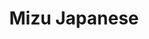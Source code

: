 ---
layout: place
title: "Mizu Japanese"
permalink: /minnesota/white-bear-lake/mizu-japanese.html
stateAbbr: MN
stateName: Minnesota
cityName: White Bear Lake
seo:
  name: "Mizu Japanese"
  type: Restaurant
  links: https://www.mizuwbl.com/
description: "Mizu Japanese serves delicious sushi in White Bear Lake, Minnesota. Try fresh Japanese dishes for a great dining experience. Available for takeout, delivery, and dinner."
place_id: ChIJZ0NLcNnQslIRL53HKCxLLmM
photos:
  - name: >-
      places/ChIJZ0NLcNnQslIRL53HKCxLLmM/photos/AeeoHcK8xRyXDgmLPD5Iol4EvFOfhdpo6CG5gPs2eL4vOOUsALKJEX_HTgv7_-YZNTQJTwo6kHgsSJcGinaUHyUfqQJF2rW1fM3w4Gpe6ILvcdM_2HWNzlxv0Rxfsl4aWqo9d9hj8ibfus8KdXu1XJoOv6gBlV5yt2NTS0tXcTHuVUYgTW_6uMdZOrd3wdWPtz0bjgBzlBCzIzhLgV0lFrfG9pbxlAS82rozZltUgb1qF4y-3CHjF41Y6BpCKzWlPcTyXAvlNXr54LvLGGSEMh5BPCJwuQx4wiUDshguO6F9RvmVkg
    widthPx: 960
    heightPx: 718
    authorAttributions:
      - displayName: Mizu Japanese
        uri: https://maps.google.com/maps/contrib/117401706906047886577
        photoUri: >-
          https://lh3.googleusercontent.com/a-/ALV-UjWZdP8EIgp6U654XLrAo0BZ3m_H9UOSVUcIUzcPRjzUVifyj7A=s100-p-k-no-mo
    flagContentUri: >-
      https://www.google.com/local/imagery/report/?cb_client=maps_api_places.places_api&image_key=!1e10!2sAF1QipO14PBR7e4vkGqU-gyhylkAolt3eJwm63-mvjSc&hl=en-US
    googleMapsUri: >-
      https://www.google.com/maps/place//data=!3m4!1e2!3m2!1sAF1QipO14PBR7e4vkGqU-gyhylkAolt3eJwm63-mvjSc!2e10!4m2!3m1!1s0x52b2d0d9704b4367:0x632e4b2c28c79d2f
  - name: >-
      places/ChIJZ0NLcNnQslIRL53HKCxLLmM/photos/AeeoHcJBR7FH7RoSR3YeHqkyLI9hOk-gX8FIQWvGD-yVySgUWrIYSNtx_9Hfov8vfY7EPyA2iSKjM56JWYvBGNeeUJqLNktuhoqVTvJ_42eP5eXIuvhwcNuTc4ImknmeZW007WXcIY_k1pHs3MPcewOt27pFllQlMDDY5ZHMk1RayUePqKO5Uk2br3OR5VRiySF6t4ps6mSxspyY03gHSuFcBRi--GSl0mNJ1s4XUFA4Khlmd_N5_MGbhjUOtBq93Rv960PRBNj6bzst5QxmeoxuiIQfvpzNa7lSCKnIL89JHwjwAQ
    widthPx: 720
    heightPx: 720
    authorAttributions:
      - displayName: Mizu Japanese
        uri: https://maps.google.com/maps/contrib/117401706906047886577
        photoUri: >-
          https://lh3.googleusercontent.com/a-/ALV-UjWZdP8EIgp6U654XLrAo0BZ3m_H9UOSVUcIUzcPRjzUVifyj7A=s100-p-k-no-mo
    flagContentUri: >-
      https://www.google.com/local/imagery/report/?cb_client=maps_api_places.places_api&image_key=!1e10!2sAF1QipNEMa-AG9rJiarQiThK4SmNZTEue0kmngERqwon&hl=en-US
    googleMapsUri: >-
      https://www.google.com/maps/place//data=!3m4!1e2!3m2!1sAF1QipNEMa-AG9rJiarQiThK4SmNZTEue0kmngERqwon!2e10!4m2!3m1!1s0x52b2d0d9704b4367:0x632e4b2c28c79d2f
  - name: >-
      places/ChIJZ0NLcNnQslIRL53HKCxLLmM/photos/AeeoHcJ2xzZ9LNyZhOJSY5WBakCxQ_iYShjntS8GDeloZqpv2TZPu90I-GVd0qv7_T7ztsPb_8A7nwL8X8SYtGI82PtxTr5MtEjmF75gFjxwdilwipVo_nOh4hMCg30JPZXypwzRoxudQQ2b5wYuce-nyWL-A8w5Sqiz-6-n0LqFQk8qMJIQ0sgc9yLr8as1w_7KFIEp4J2PHF8xv7PSkL4TPNYQh1U5D4rM1mQC5wedYWQccdNCaFqRA1NwpORNoWCMP7p12SEGNpqbtUrpcSvZEdjI5PrXh3wy1zo8NskJwOyyPbVZZpinZD5FXmZ0GH7PenE1yQZfG_7wG6sonrf0ThFCZ-E05ghIUXEWUt6J6B9q1yTVFfNiZGmUJXrZA8dOFH_HNskthPbO4n_rNJhFFRZj9DGMI52BQMF2g3uEQYZ_ng
    widthPx: 1204
    heightPx: 1599
    authorAttributions:
      - displayName: RaeJean Brown
        uri: https://maps.google.com/maps/contrib/103781602457587076011
        photoUri: >-
          https://lh3.googleusercontent.com/a/ACg8ocJQlTwP8R8g1I6OSCnIyyGStT0uEbrLq6ioiaP-Plu7qoToHfY=s100-p-k-no-mo
    flagContentUri: >-
      https://www.google.com/local/imagery/report/?cb_client=maps_api_places.places_api&image_key=!1e10!2sCIHM0ogKEICAgMDwpq_ZQQ&hl=en-US
    googleMapsUri: >-
      https://www.google.com/maps/place//data=!3m4!1e2!3m2!1sCIHM0ogKEICAgMDwpq_ZQQ!2e10!4m2!3m1!1s0x52b2d0d9704b4367:0x632e4b2c28c79d2f
  - name: >-
      places/ChIJZ0NLcNnQslIRL53HKCxLLmM/photos/AeeoHcJ9J3KW2M5Tj5MAQuYHEQnegpjeP4XCC7Ql7yFAiw2nYBzB0SUB7lbxOuD90UfnnUrqh_2J3wHJbSxu1jKxfCYmrZQ5b8Bk-z1zw25HFHATbynGmczcIRTlqiQJ80TfqdwUVWBBkUwfL9sZKj0WpCTU123cqtgtgxxuzHxVFxnWRuufEnwkz3AQM--HIqFM2MYi2jwvPGMaMSh9RS-YobRO3plB8Jf7rqCBOEioY556yMQgj5KW1V0GUjgmisUPPJoIdQS2wsbGvFdmpnvR3h6IXntsU6S3WU_EHJE6-G29-TXqy-gLMXDn2SRxLsZhmuX6gvyW10KssW62jjxoK2tYMbNz-ejAJVcVbW5hPwbMJA-P9ZxgMxUoEMbOlQhTYliEWcjwzauJcfU8MlM0SbK3j5vgyxdVI9BzL_p2Du6acfo
    widthPx: 4080
    heightPx: 3072
    authorAttributions:
      - displayName: Matt Ehlert (RareMonkey)
        uri: https://maps.google.com/maps/contrib/107323209556148340240
        photoUri: >-
          https://lh3.googleusercontent.com/a/ACg8ocJwA8MXOxgrEbRJNPaUCLfDlv4Ixmp_jBMS1TiEfymf7t6PZJc=s100-p-k-no-mo
    flagContentUri: >-
      https://www.google.com/local/imagery/report/?cb_client=maps_api_places.places_api&image_key=!1e10!2sCIHM0ogKEICAgIDDh6fejgE&hl=en-US
    googleMapsUri: >-
      https://www.google.com/maps/place//data=!3m4!1e2!3m2!1sCIHM0ogKEICAgIDDh6fejgE!2e10!4m2!3m1!1s0x52b2d0d9704b4367:0x632e4b2c28c79d2f
  - name: >-
      places/ChIJZ0NLcNnQslIRL53HKCxLLmM/photos/AeeoHcJm6f-iob_8cYSQRNwHWH-VltLsk-YfH4zrbE5NxglzTSBogG8rRlPcH0aAMb5JhWebK7Uq6eOeiMbtIJRu0WyIpgb4AcZaZWnOd_BOGNKKtkJEP5_9v717i61el_BeVzZelJUqIHXp0d5cXNiT3Kbp8ZJfkwTXsTVO-WEuFE0Luv5h1enho-zwubFFxVJBkhQpzfC0P9Jt3pO2kCsVzbUD6VnpHloT_4Cq7DTejg2MLxwrywrX1PtBwrp9Sd3feoQ5fbJQ5cMuYhT4Y0qDKnpntNhF5nLYs1bNWsvu-SgJaRpPTHZUlatyQotAg-RBqHXWQQDlkk4LgbDzxA8Qv916hF2fxUcWrZ9YwNESPC06hyaBNesB4CharV4WW4-qJeLyHk2VabqPsQNKCiqQZcaAmf-j00xsUXtO5PoudazjNg
    widthPx: 2992
    heightPx: 2992
    authorAttributions:
      - displayName: Kelly Schultz
        uri: https://maps.google.com/maps/contrib/112978082189531260593
        photoUri: >-
          https://lh3.googleusercontent.com/a-/ALV-UjWPI-tsIOZMylQCJPM3EC5ZbtQBnXynuR09unxCHG3vAfNMD2D4wQ=s100-p-k-no-mo
    flagContentUri: >-
      https://www.google.com/local/imagery/report/?cb_client=maps_api_places.places_api&image_key=!1e10!2sCIHM0ogKEICAgIDr18a_Jg&hl=en-US
    googleMapsUri: >-
      https://www.google.com/maps/place//data=!3m4!1e2!3m2!1sCIHM0ogKEICAgIDr18a_Jg!2e10!4m2!3m1!1s0x52b2d0d9704b4367:0x632e4b2c28c79d2f
  - name: >-
      places/ChIJZ0NLcNnQslIRL53HKCxLLmM/photos/AeeoHcL4IiBR0qjzWvkld6dJNBdJTiR-RiGkNt526Vebj72JhtXK1Qwqgq3wT5vUY4b8mpUN1Z7pLiCy-TnPQaNQlgdDpL_sopSjIQaN85w9JljQRfITLjsv6F7Vzfyr4cSYSQ1AwDc7NS-PW8qzmUvd3_X6AoGmuSL_hzbICF5PUOzWAzXYSYCpeZejgSovdZD84tt3hL2pGn_jipKADVniQoOM5kynda17BHbcNvw1g-GOd2o78ksLuajmfX010F2PeCE0aJhb6k4Q5mQFepeLIrGWU3-J7rL0NnXyq2liRIXNDPCP2wbGhpUniWFtO4Cu-Py9uqh8oFSwG2LlyRGIyCJVjao5FbsFNCSOHi3uCoA8ZViMoP3RjD00iCWfH8QRFXbG0CcTO-JPcYfN8FzIfPmt8PB1hJ6RojzhcVK_N-oIbw
    widthPx: 2147
    heightPx: 2147
    authorAttributions:
      - displayName: Ben R.
        uri: https://maps.google.com/maps/contrib/111546486644332238872
        photoUri: >-
          https://lh3.googleusercontent.com/a-/ALV-UjXgwm0F-eSsEM6FCHXEJxPJxB9u_Vv1ormn5nyM04MjrOrK1-Pa=s100-p-k-no-mo
    flagContentUri: >-
      https://www.google.com/local/imagery/report/?cb_client=maps_api_places.places_api&image_key=!1e10!2sCIHM0ogKEICAgIDvkbCeIw&hl=en-US
    googleMapsUri: >-
      https://www.google.com/maps/place//data=!3m4!1e2!3m2!1sCIHM0ogKEICAgIDvkbCeIw!2e10!4m2!3m1!1s0x52b2d0d9704b4367:0x632e4b2c28c79d2f
  - name: >-
      places/ChIJZ0NLcNnQslIRL53HKCxLLmM/photos/AeeoHcIVbpR5Fk4dSiac9IAlwGd-FdFSajY8Zg2IuAOk7u1XyGYNaIRCWSG5bV1ioOkQ2NlAIBy7SeByV__nkgPMB0VCboc1jRavE36j3U8NapbUhzebBkKHj8CymtHoChSwEeJBVl7c1jsYuK50NYIOZC_WALCRZ_oUya20Wkc4rbyiuvBJNG6uNq7vcfUgU0GWWHxIBFRZm0R14tilBV1MszFZ6xOXHwQh3LQDZwC0AS04_9AFkstoqfdGv3uRgaKaDav_trw4eDArDgY1lKOau3W84G0bDmhC-T16DJJ6NUR1fcSrQiU3rERygc2324bZVDw42TArHp5r-A03tMYNmXpAEOLX9eO28WbMeWHjTydDBQxk3DuTKozb8WPWucajD_BS2PlnQl61IrFyTRFOjM6opti0O-vkKoEcpx5vXqGlGrY
    widthPx: 4032
    heightPx: 3024
    authorAttributions:
      - displayName: Amanda Hunter
        uri: https://maps.google.com/maps/contrib/107748164888674846668
        photoUri: >-
          https://lh3.googleusercontent.com/a-/ALV-UjUL-siesS50--rFslOE60cCT0pJZDDmtODjFffxzu_kfMQzwG_V=s100-p-k-no-mo
    flagContentUri: >-
      https://www.google.com/local/imagery/report/?cb_client=maps_api_places.places_api&image_key=!1e10!2sCIHM0ogKEICAgICJ4K222wE&hl=en-US
    googleMapsUri: >-
      https://www.google.com/maps/place//data=!3m4!1e2!3m2!1sCIHM0ogKEICAgICJ4K222wE!2e10!4m2!3m1!1s0x52b2d0d9704b4367:0x632e4b2c28c79d2f
  - name: >-
      places/ChIJZ0NLcNnQslIRL53HKCxLLmM/photos/AeeoHcICodZqJ-2YTWl3NFzgAprrOgMIF8TK6Agc8zpaFTnrrea3b496BC4i-L61kjDb5YPHBJlo6MQnMpsQ4uMMOHf24gbX8ultBdB11OczDmjJa5q5TrJU5VYDEbhJujMUMfefPe9bl96Aco3UlMsD4IssLVNRh0zH4HI3-ULgNdsHW2oJZxfEcCAjXgZ2sPQr6oAZ6p2MWl_81Bf5E_Ymw1KjQhuvGbqSn6oGiMDOxwK_Zbita8FdcJCAIyOW7p0QxkVicsKtSrdl5Il7bko0WNxmnP9MTaM0hIx1Pl3-t2gGXg
    widthPx: 675
    heightPx: 780
    authorAttributions:
      - displayName: Mizu Japanese
        uri: https://maps.google.com/maps/contrib/117401706906047886577
        photoUri: >-
          https://lh3.googleusercontent.com/a-/ALV-UjWZdP8EIgp6U654XLrAo0BZ3m_H9UOSVUcIUzcPRjzUVifyj7A=s100-p-k-no-mo
    flagContentUri: >-
      https://www.google.com/local/imagery/report/?cb_client=maps_api_places.places_api&image_key=!1e10!2sAF1QipOeIysUtHOwn8XUvJB3A2MhUtHbKk7HfExiFAG6&hl=en-US
    googleMapsUri: >-
      https://www.google.com/maps/place//data=!3m4!1e2!3m2!1sAF1QipOeIysUtHOwn8XUvJB3A2MhUtHbKk7HfExiFAG6!2e10!4m2!3m1!1s0x52b2d0d9704b4367:0x632e4b2c28c79d2f
  - name: >-
      places/ChIJZ0NLcNnQslIRL53HKCxLLmM/photos/AeeoHcJkCjAJMc_6p9bhmji3d2EHqTYQ810qAoyNan1j7AtsRpC_6hAwIlWtYpQfES10TPYum-JILZGJn8r6RZX8iYkjRCOoubBqqYg7ZOdCbg5dDGBkI3UWCLa2ySmSq2MnKfZWMm6F25JzYclU7d-E03s1GNHAjteyA015NP6hB0pJttCmROZlsfLJR4ADtdg3H5OF515pDsXvEJse_hK91yUCpNvpFqbk2VUhvpdl8oqVy2FaH25o43xeYH88pslbLpz3pM2kr45uFZFOB7Vtn6oMKHa43JiX-rRRoWsYltXI2F-8nk4xEv4BHKDtx95FczDDqQVeG5-deTvGxoR7oRwmcAfdoof74neOWY5JojLRw9gq_YmmdCQRMqNCcBn7iaQf0w57T2IYCaSxwbCl8Rdr0zU0Bmw6BEB-SLAD908
    widthPx: 3812
    heightPx: 2859
    authorAttributions:
      - displayName: Bibi Gefre
        uri: https://maps.google.com/maps/contrib/100872070347673096066
        photoUri: >-
          https://lh3.googleusercontent.com/a-/ALV-UjWwPLaMkbHOBhK5psZmoFDGZMiEM3Mr8C-PR1kl3bvcmifS-L9B=s100-p-k-no-mo
    flagContentUri: >-
      https://www.google.com/local/imagery/report/?cb_client=maps_api_places.places_api&image_key=!1e10!2sCIHM0ogKEICAgIDCuLDjVg&hl=en-US
    googleMapsUri: >-
      https://www.google.com/maps/place//data=!3m4!1e2!3m2!1sCIHM0ogKEICAgIDCuLDjVg!2e10!4m2!3m1!1s0x52b2d0d9704b4367:0x632e4b2c28c79d2f
  - name: >-
      places/ChIJZ0NLcNnQslIRL53HKCxLLmM/photos/AeeoHcKgCWFbcT3r_DX9kwxtJjdSJbMRzGtDIYipm4jOUnpJ4k-ITx6AzBQq4VJTTpytMk_7FQXhxOVGbBLIBZuePAYIwKWWDJ5W1AMdMh8oqHHqWhbXkLznj-xYCTNoNJvFovGi2NuV1OYcTO-NHUIAlqn8kToMqr_WaCwoT6LL3zcUDeOK4cxwgA7mrOawOjCCki58ae5G2Q90Ysm21P-h1T_Kdnfoxga3tRw9oCLmwPbZ0g8muup4Is_d6-ap_OcRHzV4SJQA5A7T42CBRVrG-sYAtEE_zuhkAF2OQaLTSxPSqHwTDrB4cVtJKn5AMxSr_eQtP2rq-OdPmgQwcMHQAbeiD9mtHqx9IuKn-QkZYigO6YcXpM_ZqkuVpnvil9BDNT0E18Y-EULhw5UlGcS5ABCi2kzf-gloroRYgGhmsYE
    widthPx: 4080
    heightPx: 3072
    authorAttributions:
      - displayName: Matt Ehlert (RareMonkey)
        uri: https://maps.google.com/maps/contrib/107323209556148340240
        photoUri: >-
          https://lh3.googleusercontent.com/a/ACg8ocJwA8MXOxgrEbRJNPaUCLfDlv4Ixmp_jBMS1TiEfymf7t6PZJc=s100-p-k-no-mo
    flagContentUri: >-
      https://www.google.com/local/imagery/report/?cb_client=maps_api_places.places_api&image_key=!1e10!2sCIHM0ogKEICAgIDDh6fOKw&hl=en-US
    googleMapsUri: >-
      https://www.google.com/maps/place//data=!3m4!1e2!3m2!1sCIHM0ogKEICAgIDDh6fOKw!2e10!4m2!3m1!1s0x52b2d0d9704b4367:0x632e4b2c28c79d2f
address: 4475 Lake Ave S, White Bear Lake, MN 55110, USA
street: 4475 Lake Ave S
city: White Bear Lake
state: MN
zip: '55110'
country: USA
neighborhood: null
latitude: '45.076261'
longitude: '-93.016706'
accessibility_options:
  wheelchairAccessibleParking: true
  wheelchairAccessibleEntrance: true
  wheelchairAccessibleRestroom: true
  wheelchairAccessibleSeating: true
business_status: OPERATIONAL
name: Mizu Japanese
google_maps_links:
  directionsUri: >-
    https://www.google.com/maps/dir//''/data=!4m7!4m6!1m1!4e2!1m2!1m1!1s0x52b2d0d9704b4367:0x632e4b2c28c79d2f!3e0
  placeUri: https://maps.google.com/?cid=7146732311718370607
  writeAReviewUri: >-
    https://www.google.com/maps/place//data=!4m3!3m2!1s0x52b2d0d9704b4367:0x632e4b2c28c79d2f!12e1
  reviewsUri: >-
    https://www.google.com/maps/place//data=!4m4!3m3!1s0x52b2d0d9704b4367:0x632e4b2c28c79d2f!9m1!1b1
  photosUri: >-
    https://www.google.com/maps/place//data=!4m3!3m2!1s0x52b2d0d9704b4367:0x632e4b2c28c79d2f!10e5
primary_type: Japanese Restaurant
opening_hours:
  regular: null
  current: null
secondary_opening_hours:
  regular:
    weekdayDescriptions: null
    type: null
  current:
    weekdayDescriptions: null
    type: null
phone: (651) 653-4888
price_level: PRICE_LEVEL_EXPENSIVE
price_range: $50 &ndash; $100
rating: '4.5'
rating_count: 0
website: https://www.mizuwbl.com/
reviews:
  - name: >-
      places/ChIJZ0NLcNnQslIRL53HKCxLLmM/reviews/ChZDSUhNMG9nS0VJQ0FnTURneXBuZFZREAE
    relativePublishTimeDescription: a month ago
    rating: 5
    text:
      text: >-
        I was shock to see this restaurant only has 4.4 stars. I’ve been coming
        here with my family for several years now and the food is amazing. The
        venue is super cute and the service is prompt. The chefs are personable
        and knowledgeable and the sushi rolls are great. Plus looking out at the
        lake, what more could you want?
      languageCode: en
    originalText:
      text: >-
        I was shock to see this restaurant only has 4.4 stars. I’ve been coming
        here with my family for several years now and the food is amazing. The
        venue is super cute and the service is prompt. The chefs are personable
        and knowledgeable and the sushi rolls are great. Plus looking out at the
        lake, what more could you want?
      languageCode: en
    authorAttribution:
      displayName: Paula Chesley
      uri: https://www.google.com/maps/contrib/105551809846403217126/reviews
      photoUri: >-
        https://lh3.googleusercontent.com/a-/ALV-UjXrDLw9ydcwnyEQG_siO6xm5gYyHuoxuGPfYSa2u1SoISDKbKfw=s128-c0x00000000-cc-rp-mo-ba2
    publishTime: '2025-02-24T01:37:56.665507Z'
    flagContentUri: >-
      https://www.google.com/local/review/rap/report?postId=ChZDSUhNMG9nS0VJQ0FnTURneXBuZFZREAE&d=17924085&t=1
    googleMapsUri: >-
      https://www.google.com/maps/reviews/data=!4m6!14m5!1m4!2m3!1sChZDSUhNMG9nS0VJQ0FnTURneXBuZFZREAE!2m1!1s0x52b2d0d9704b4367:0x632e4b2c28c79d2f
  - name: >-
      places/ChIJZ0NLcNnQslIRL53HKCxLLmM/reviews/ChZDSUhNMG9nS0VJQ0FnSUR2a2JDZUF3EAE
    relativePublishTimeDescription: 3 months ago
    rating: 3
    text:
      text: >-
        We dined here for our anniversary and found it to be just ok.


        We found the prices to be slightly too high compared to the quality of
        the sushi and other food. We didn’t have any bad food, we just weren’t
        blown away by any of our dishes.


        Our server was nice but we only saw her a couple times throughout the
        night.


        Overall, we will probably explore other options in White Bear Lake
        before returning to Mizu.
      languageCode: en
    originalText:
      text: >-
        We dined here for our anniversary and found it to be just ok.


        We found the prices to be slightly too high compared to the quality of
        the sushi and other food. We didn’t have any bad food, we just weren’t
        blown away by any of our dishes.


        Our server was nice but we only saw her a couple times throughout the
        night.


        Overall, we will probably explore other options in White Bear Lake
        before returning to Mizu.
      languageCode: en
    authorAttribution:
      displayName: Ben R.
      uri: https://www.google.com/maps/contrib/111546486644332238872/reviews
      photoUri: >-
        https://lh3.googleusercontent.com/a-/ALV-UjXgwm0F-eSsEM6FCHXEJxPJxB9u_Vv1ormn5nyM04MjrOrK1-Pa=s128-c0x00000000-cc-rp-mo-ba5
    publishTime: '2024-12-21T08:20:03.313213Z'
    flagContentUri: >-
      https://www.google.com/local/review/rap/report?postId=ChZDSUhNMG9nS0VJQ0FnSUR2a2JDZUF3EAE&d=17924085&t=1
    googleMapsUri: >-
      https://www.google.com/maps/reviews/data=!4m6!14m5!1m4!2m3!1sChZDSUhNMG9nS0VJQ0FnSUR2a2JDZUF3EAE!2m1!1s0x52b2d0d9704b4367:0x632e4b2c28c79d2f
  - name: >-
      places/ChIJZ0NLcNnQslIRL53HKCxLLmM/reviews/ChZDSUhNMG9nS0VJQ0FnTUR3cHFfWmZnEAE
    relativePublishTimeDescription: 2 weeks ago
    rating: 5
    text:
      text: >-
        Had a lovely experience at Mizu. Their food is not only stunning to the
        eyes but tastes just as good! I personally had the gyoza and yakisoba.
        In the yakisoba, the steak was so tender and every ingredient had a
        purpose. For the gyoza, I didn't care for it being both shrimp and pork,
        I think it was mostly the texture that threw me. You can make
        reservations on their website. They have a lot of high top seating so if
        that's not your thing make sure to add it in your reservation.
      languageCode: en
    originalText:
      text: >-
        Had a lovely experience at Mizu. Their food is not only stunning to the
        eyes but tastes just as good! I personally had the gyoza and yakisoba.
        In the yakisoba, the steak was so tender and every ingredient had a
        purpose. For the gyoza, I didn't care for it being both shrimp and pork,
        I think it was mostly the texture that threw me. You can make
        reservations on their website. They have a lot of high top seating so if
        that's not your thing make sure to add it in your reservation.
      languageCode: en
    authorAttribution:
      displayName: RaeJean Brown
      uri: https://www.google.com/maps/contrib/103781602457587076011/reviews
      photoUri: >-
        https://lh3.googleusercontent.com/a/ACg8ocJQlTwP8R8g1I6OSCnIyyGStT0uEbrLq6ioiaP-Plu7qoToHfY=s128-c0x00000000-cc-rp-mo-ba3
    publishTime: '2025-03-25T16:06:01.936442Z'
    flagContentUri: >-
      https://www.google.com/local/review/rap/report?postId=ChZDSUhNMG9nS0VJQ0FnTUR3cHFfWmZnEAE&d=17924085&t=1
    googleMapsUri: >-
      https://www.google.com/maps/reviews/data=!4m6!14m5!1m4!2m3!1sChZDSUhNMG9nS0VJQ0FnTUR3cHFfWmZnEAE!2m1!1s0x52b2d0d9704b4367:0x632e4b2c28c79d2f
  - name: >-
      places/ChIJZ0NLcNnQslIRL53HKCxLLmM/reviews/ChZDSUhNMG9nS0VJQ0FnSUNKNEsyMkt3EAE
    relativePublishTimeDescription: 3 months ago
    rating: 5
    text:
      text: >-
        Lovely, beautiful views and super excellent staff! Friendly, attentive
        and knowledgeable. We have traveled the world and experienced a lot of 5
        star restaurants and this one is top notch! The pomp and circumstance
        are not our thing. Great cuisine is…. Thanks Mizu we found our favorite
        Japanese restaurant right here is WBLK!  You continue to amaze us with
        new dishes each time we visit. Thank you for your continued creativity!
      languageCode: en
    originalText:
      text: >-
        Lovely, beautiful views and super excellent staff! Friendly, attentive
        and knowledgeable. We have traveled the world and experienced a lot of 5
        star restaurants and this one is top notch! The pomp and circumstance
        are not our thing. Great cuisine is…. Thanks Mizu we found our favorite
        Japanese restaurant right here is WBLK!  You continue to amaze us with
        new dishes each time we visit. Thank you for your continued creativity!
      languageCode: en
    authorAttribution:
      displayName: Amanda Hunter
      uri: https://www.google.com/maps/contrib/107748164888674846668/reviews
      photoUri: >-
        https://lh3.googleusercontent.com/a-/ALV-UjUL-siesS50--rFslOE60cCT0pJZDDmtODjFffxzu_kfMQzwG_V=s128-c0x00000000-cc-rp-mo-ba6
    publishTime: '2024-12-28T23:30:06.348290Z'
    flagContentUri: >-
      https://www.google.com/local/review/rap/report?postId=ChZDSUhNMG9nS0VJQ0FnSUNKNEsyMkt3EAE&d=17924085&t=1
    googleMapsUri: >-
      https://www.google.com/maps/reviews/data=!4m6!14m5!1m4!2m3!1sChZDSUhNMG9nS0VJQ0FnSUNKNEsyMkt3EAE!2m1!1s0x52b2d0d9704b4367:0x632e4b2c28c79d2f
  - name: >-
      places/ChIJZ0NLcNnQslIRL53HKCxLLmM/reviews/ChdDSUhNMG9nS0VJQ0FnTUR3aUxENG53RRAB
    relativePublishTimeDescription: 3 weeks ago
    rating: 3
    text:
      text: >-
        Great food, great service, great drinks, but the MOST uncomfortable
        seats I have ever sat on in a restaurant. Will not be back for that
        reason. There are no booths and the space is very LOUD, cramped, and
        uncomfortable.
      languageCode: en
    originalText:
      text: >-
        Great food, great service, great drinks, but the MOST uncomfortable
        seats I have ever sat on in a restaurant. Will not be back for that
        reason. There are no booths and the space is very LOUD, cramped, and
        uncomfortable.
      languageCode: en
    authorAttribution:
      displayName: Lindsey Almer
      uri: https://www.google.com/maps/contrib/108173299692271201318/reviews
      photoUri: >-
        https://lh3.googleusercontent.com/a-/ALV-UjVcsRn4Tj0V2CQOGFW_YojTViEZaOh4RExq8J2x5AvGn9dR-NiV=s128-c0x00000000-cc-rp-mo
    publishTime: '2025-03-23T00:44:45.541746Z'
    flagContentUri: >-
      https://www.google.com/local/review/rap/report?postId=ChdDSUhNMG9nS0VJQ0FnTUR3aUxENG53RRAB&d=17924085&t=1
    googleMapsUri: >-
      https://www.google.com/maps/reviews/data=!4m6!14m5!1m4!2m3!1sChdDSUhNMG9nS0VJQ0FnTUR3aUxENG53RRAB!2m1!1s0x52b2d0d9704b4367:0x632e4b2c28c79d2f
parking_options:
  freeParkingLot: true
  freeStreetParking: true
  freeGarageParking: true
payment_options:
  acceptsCreditCards: true
  acceptsDebitCards: true
  acceptsCashOnly: false
allow_dogs: null
curbside_pickup: null
delivery: true
dine_in: true
good_for_children: false
good_for_groups: true
good_for_sports: false
live_music: false
menu_for_children: false
outdoor_seating: true
reservable: true
restroom: true
serves_beer: true
serves_breakfast: false
serves_brunch: false
serves_cocktails: true
serves_coffee: null
serves_dinner: true
serves_dessert: true
serves_lunch: null
serves_vegetarian_food: true
serves_wine: true
takeout: true
update_category: essentials
summary: null

---
